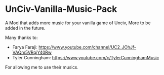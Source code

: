 # UnCiv-Vanilla-Music-Pack
A Mod that adds more music for your vanilla game of Unciv, More to be added in the future.

Many thanks to:
- Farya Faraji: https://www.youtube.com/channel/UC2_JOhJf-VAQm5VRqjY40Rw
- Tyler Cunningham: https://www.youtube.com/c/TylerCunninghamMusic

For allowing me to use their musics.
